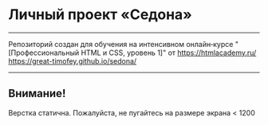 # Личный проект «Седона»
---

Репозиторий создан для обучения на интенсивном онлайн‑курсе "[Профессиональный HTML и CSS, уровень 1]" от https://htmlacademy.ru/
https://great-timofey.github.io/sedona/

---

## Внимание!
Верстка статична. Пожалуйста, не пугайтесь на размере экрана < 1200
